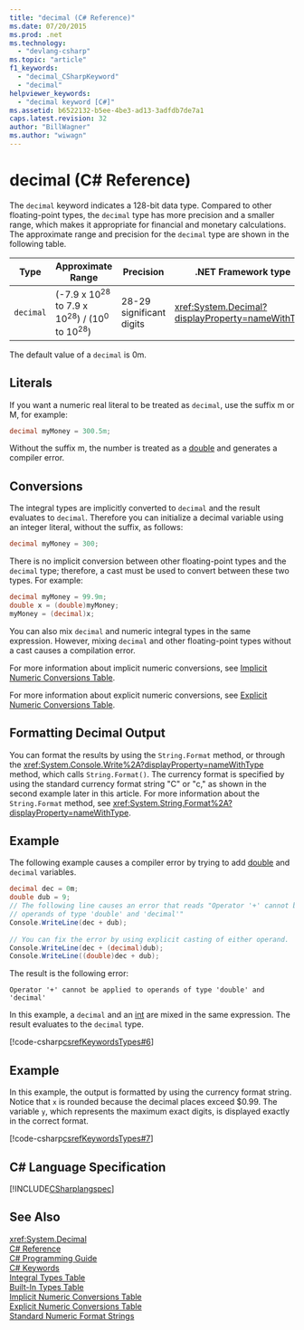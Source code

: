 ```yaml
---
title: "decimal (C# Reference)"
ms.date: 07/20/2015
ms.prod: .net
ms.technology: 
  - "devlang-csharp"
ms.topic: "article"
f1_keywords: 
  - "decimal_CSharpKeyword"
  - "decimal"
helpviewer_keywords: 
  - "decimal keyword [C#]"
ms.assetid: b6522132-b5ee-4be3-ad13-3adfdb7de7a1
caps.latest.revision: 32
author: "BillWagner"
ms.author: "wiwagn"
---
```

# decimal (C# Reference)
The `decimal` keyword indicates a 128-bit data type. Compared to other floating-point types, the `decimal` type has more precision and a smaller range, which makes it appropriate for financial and monetary calculations. The approximate range and precision for the `decimal` type are shown in the following table.  
  
|Type|Approximate Range|Precision|.NET Framework type|  
|----------|-----------------------|---------------|-------------------------|  
|`decimal`|(-7.9 x 10<sup>28</sup> to 7.9 x 10<sup>28</sup>) / (10<sup>0</sup> to 10<sup>28</sup>)|28-29 significant digits|<xref:System.Decimal?displayProperty=nameWithType>|  

The default value of a `decimal` is 0m.
  
## Literals  
 If you want a numeric real literal to be treated as `decimal`, use the suffix m or M, for example:  
  
```csharp
decimal myMoney = 300.5m;  
```  
  
 Without the suffix m, the number is treated as a [double](../../../csharp/language-reference/keywords/double.md) and generates a compiler error.  
  
## Conversions  
 The integral types are implicitly converted to `decimal` and the result evaluates to `decimal`. Therefore you can initialize a decimal variable using an integer literal, without the suffix, as follows:  
  
```csharp
decimal myMoney = 300;  
```  
  
 There is no implicit conversion between other floating-point types and the `decimal` type; therefore, a cast must be used to convert between these two types. For example:  
  
```csharp
decimal myMoney = 99.9m;  
double x = (double)myMoney;  
myMoney = (decimal)x;  
```  
  
 You can also mix `decimal` and numeric integral types in the same expression. However, mixing `decimal` and other floating-point types without a cast causes a compilation error.  
  
 For more information about implicit numeric conversions, see [Implicit Numeric Conversions Table](../../../csharp/language-reference/keywords/implicit-numeric-conversions-table.md).  
  
 For more information about explicit numeric conversions, see [Explicit Numeric Conversions Table](../../../csharp/language-reference/keywords/explicit-numeric-conversions-table.md).  
  
## Formatting Decimal Output  
 You can format the results by using the `String.Format` method, or through the <xref:System.Console.Write%2A?displayProperty=nameWithType> method, which calls `String.Format()`. The currency format is specified by using the standard currency format string "C" or "c," as shown in the second example later in this article. For more information about the `String.Format` method, see <xref:System.String.Format%2A?displayProperty=nameWithType>.  
  
## Example  
 The following example causes a compiler error by trying to add [double](../../../csharp/language-reference/keywords/double.md) and `decimal` variables.  
  
```csharp  
decimal dec = 0m;
double dub = 9;  
// The following line causes an error that reads "Operator '+' cannot be applied to   
// operands of type 'double' and 'decimal'"  
Console.WriteLine(dec + dub);   
  
// You can fix the error by using explicit casting of either operand.  
Console.WriteLine(dec + (decimal)dub);  
Console.WriteLine((double)dec + dub);  
```  
  
 The result is the following error:  
  
 `Operator '+' cannot be applied to operands of type 'double' and 'decimal'`  
  
 In this example, a `decimal` and an [int](../../../csharp/language-reference/keywords/int.md) are mixed in the same expression. The result evaluates to the `decimal` type.  
  
 [!code-csharp[csrefKeywordsTypes#6](../../../csharp/language-reference/keywords/codesnippet/CSharp/decimal_1.cs)]  
  
## Example  
 In this example, the output is formatted by using the currency format string. Notice that `x` is rounded because the decimal places exceed $0.99. The variable `y`, which represents the maximum exact digits, is displayed exactly in the correct format.  
  
 [!code-csharp[csrefKeywordsTypes#7](../../../csharp/language-reference/keywords/codesnippet/CSharp/decimal_2.cs)]  
  
## C# Language Specification  
 [!INCLUDE[CSharplangspec](~/includes/csharplangspec-md.md)]  
  
## See Also  
 <xref:System.Decimal>  
 [C# Reference](../../../csharp/language-reference/index.md)  
 [C# Programming Guide](../../../csharp/programming-guide/index.md)  
 [C# Keywords](../../../csharp/language-reference/keywords/index.md)  
 [Integral Types Table](../../../csharp/language-reference/keywords/integral-types-table.md)  
 [Built-In Types Table](../../../csharp/language-reference/keywords/built-in-types-table.md)  
 [Implicit Numeric Conversions Table](../../../csharp/language-reference/keywords/implicit-numeric-conversions-table.md)  
 [Explicit Numeric Conversions Table](../../../csharp/language-reference/keywords/explicit-numeric-conversions-table.md)  
 [Standard Numeric Format Strings](../../../standard/base-types/standard-numeric-format-strings.md)
